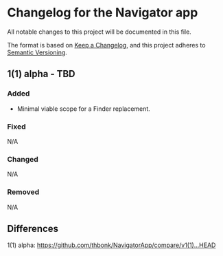 # Changelog for the Navigator app

All notable changes to this project will be documented in this file.

The format is based on [Keep a Changelog](https://keepachangelog.com/en/1.1.0/),
and this project adheres to [Semantic Versioning](https://semver.org/spec/v2.0.0.html).

## 1(1) alpha - TBD

### Added

- Minimal viable scope for a Finder replacement.

### Fixed

N/A

### Changed

N/A

### Removed

N/A

## Differences

1(1) alpha: https://github.com/thbonk/NavigatorApp/compare/v1(1)...HEAD
